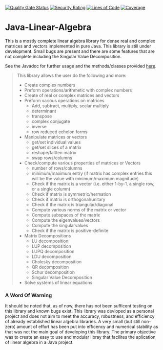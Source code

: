 [![Quality Gate Status](https://sonarcloud.io/api/project_badges/measure?project=jacobdwatters_Java-Linear-Algebra&metric=alert_status)](https://sonarcloud.io/dashboard?id=jacobdwatters_Java-Linear-Algebra)
[![Security Rating](https://sonarcloud.io/api/project_badges/measure?project=jacobdwatters_Java-Linear-Algebra&metric=security_rating)](https://sonarcloud.io/dashboard?id=jacobdwatters_Java-Linear-Algebra)
[![Lines of Code](https://sonarcloud.io/api/project_badges/measure?project=jacobdwatters_Java-Linear-Algebra&metric=ncloc)](https://sonarcloud.io/dashboard?id=jacobdwatters_Java-Linear-Algebra)
[![Coverage](https://sonarcloud.io/api/project_badges/measure?project=jacobdwatters_Java-Linear-Algebra&metric=coverage)](https://sonarcloud.io/dashboard?id=jacobdwatters_Java-Linear-Algebra)

# Java-Linear-Algebra

This is a mostly complete linear algebra library for dense real and complex matrices and vectors implemented in pure Java. This library is still under development. Small bugs are present and there are some features that are not complete including the Singular Value Decomposition.

See the Javadoc for further usage and the methods/classes provided [here](https://jacobdwatters.github.io/Java-Linear-Algebra/).<br>

>This library allows the user do the following and more:
>- Create complex numbers
>- Preform operations/arithmetic with complex numbers
>- Create of real or complex matrices and vectors
>- Preform various operations on matrices
>    - Add, subtract, multiply, scalar multiply
>    - determinant
>    - transpose
>    - complex conjugate
>    - inverse
>    - row reduced echelon forms
>- Manipulate matrices or vectors
>    - get/set individual values
>    - get/set slices of a matrix
>    - reshape/faltten matrix
>    - swap rows/columns
>- Check/compute various properties of matrices or Vectors
>    - number of rows/columns
>    - minimum/maximum entry (if matrix has complex entries this will be the value with minimum/maximum magnitude)
>    - Check if the matrix is a vector (i.e. either 1-by-1, a single row, or a single column)
>    - Check if matrix is symmetric/hermation
>    - Check if matrix is orthogonal/unitary
>    - Check if the matrix is triangular/diagonal
>    - Compute various norms of the matrix or vector
>    - Compute subspaces of the matrix
>    - Compute the eigenvalues/vectors
>    - Compute the singularvalues
>    - Check if the matrix is positive-definite
>- Matrix Decompositions
>    - LU decomposition
>    - LUP decomposition
>    - LUPQ decomposition
>    - LDU decomposition
>    - Cholesky decomposition
>    - QR decomposition
>    - Schur decomposition
>   - Singular Value Decomposition
>- Solve systems of linear equations

### A Word Of Warning 
It should be noted that, as of now, there has not been sufficent testing on this library and known bugs exist. This library was devloped as a personal project and does not aim to meet the accuracy, robustness, and efficiency of already established linear algebra libraries. A very small (but still non-zero) amount of effort has been put into efficency and numerical stability as that was not the main goal of developing this library. The primary objective was to create an easy to use and modular libray that facilites the aplication of linear algebra in a Java project.

